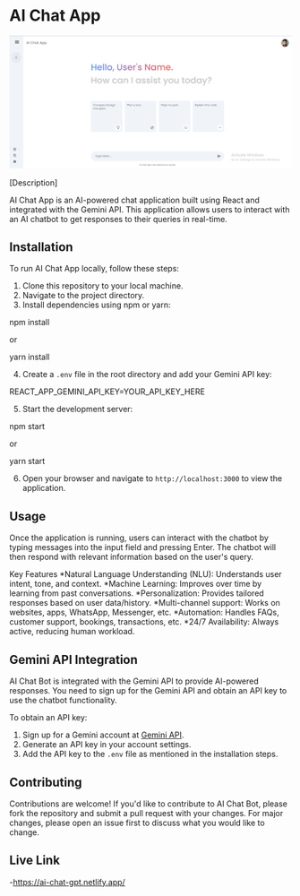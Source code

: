 # AI Chat App

![App Demo](https://github.com/dhanwalkarjay/AI_Chat_App/blob/1589f93835e3933e6baac1fd386d257e36cbb8fc/src/assets/Home%20Page.png)

[Description]

AI Chat App is an AI-powered chat application built using React and integrated with the Gemini API. This application allows users to interact with an AI chatbot to get responses to their queries in real-time.

## Installation

To run AI Chat App locally, follow these steps:

1. Clone this repository to your local machine.
2. Navigate to the project directory.
3. Install dependencies using npm or yarn:

npm install

or

yarn install

4. Create a `.env` file in the root directory and add your Gemini API key:

REACT_APP_GEMINI_API_KEY=YOUR_API_KEY_HERE

5. Start the development server:

npm start

or 

yarn start

6. Open your browser and navigate to `http://localhost:3000` to view the application.

## Usage

Once the application is running, users can interact with the chatbot by typing messages into the input field and pressing Enter. The chatbot will then respond with relevant information based on the user's query.

Key Features
*Natural Language Understanding (NLU): Understands user intent, tone, and context.
*Machine Learning: Improves over time by learning from past conversations.
*Personalization: Provides tailored responses based on user data/history.
*Multi-channel support: Works on websites, apps, WhatsApp, Messenger, etc.
*Automation: Handles FAQs, customer support, bookings, transactions, etc.
*24/7 Availability: Always active, reducing human workload.

## Gemini API Integration

AI Chat Bot is integrated with the Gemini API to provide AI-powered responses. You need to sign up for the Gemini API and obtain an API key to use the chatbot functionality.

To obtain an API key:

1. Sign up for a Gemini account at [Gemini API](https://www.geminiapi.com).
2. Generate an API key in your account settings.
3. Add the API key to the `.env` file as mentioned in the installation steps.

## Contributing

Contributions are welcome! If you'd like to contribute to AI Chat Bot, please fork the repository and submit a pull request with your changes. For major changes, please open an issue first to discuss what you would like to change.


## Live Link
-https://ai-chat-gpt.netlify.app/

